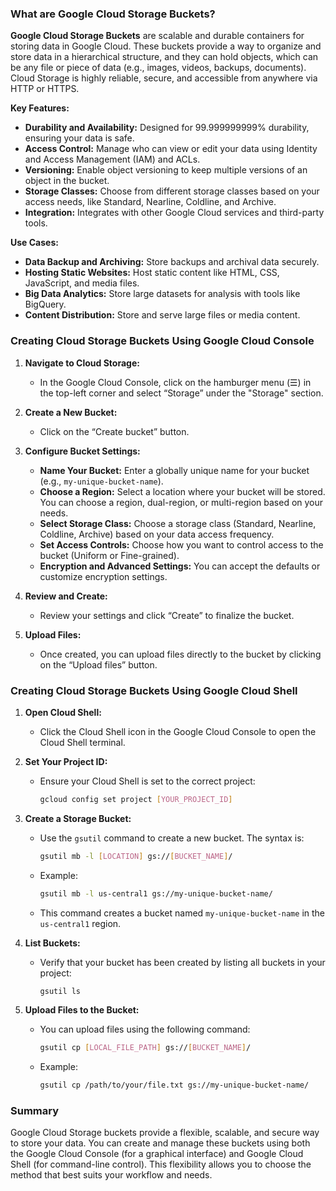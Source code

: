 ### **What are Google Cloud Storage Buckets?**

**Google Cloud Storage Buckets** are scalable and durable containers for storing data in Google Cloud. These buckets provide a way to organize and store data in a hierarchical structure, and they can hold objects, which can be any file or piece of data (e.g., images, videos, backups, documents). Cloud Storage is highly reliable, secure, and accessible from anywhere via HTTP or HTTPS.

**Key Features:**
- **Durability and Availability:** Designed for 99.999999999% durability, ensuring your data is safe.
- **Access Control:** Manage who can view or edit your data using Identity and Access Management (IAM) and ACLs.
- **Versioning:** Enable object versioning to keep multiple versions of an object in the bucket.
- **Storage Classes:** Choose from different storage classes based on your access needs, like Standard, Nearline, Coldline, and Archive.
- **Integration:** Integrates with other Google Cloud services and third-party tools.

**Use Cases:**
- **Data Backup and Archiving:** Store backups and archival data securely.
- **Hosting Static Websites:** Host static content like HTML, CSS, JavaScript, and media files.
- **Big Data Analytics:** Store large datasets for analysis with tools like BigQuery.
- **Content Distribution:** Store and serve large files or media content.

### **Creating Cloud Storage Buckets Using Google Cloud Console**

1. **Navigate to Cloud Storage:**
   - In the Google Cloud Console, click on the hamburger menu (☰) in the top-left corner and select “Storage” under the "Storage" section.

2. **Create a New Bucket:**
   - Click on the “Create bucket” button.
   
3. **Configure Bucket Settings:**
   - **Name Your Bucket:** Enter a globally unique name for your bucket (e.g., `my-unique-bucket-name`).
   - **Choose a Region:** Select a location where your bucket will be stored. You can choose a region, dual-region, or multi-region based on your needs.
   - **Select Storage Class:** Choose a storage class (Standard, Nearline, Coldline, Archive) based on your data access frequency.
   - **Set Access Controls:** Choose how you want to control access to the bucket (Uniform or Fine-grained).
   - **Encryption and Advanced Settings:** You can accept the defaults or customize encryption settings.
   
4. **Review and Create:**
   - Review your settings and click “Create” to finalize the bucket.

5. **Upload Files:**
   - Once created, you can upload files directly to the bucket by clicking on the “Upload files” button.

### **Creating Cloud Storage Buckets Using Google Cloud Shell**

1. **Open Cloud Shell:**
   - Click the Cloud Shell icon in the Google Cloud Console to open the Cloud Shell terminal.

2. **Set Your Project ID:**
   - Ensure your Cloud Shell is set to the correct project:
     ```bash
     gcloud config set project [YOUR_PROJECT_ID]
     ```

3. **Create a Storage Bucket:**
   - Use the `gsutil` command to create a new bucket. The syntax is:
     ```bash
     gsutil mb -l [LOCATION] gs://[BUCKET_NAME]/
     ```
   - Example:
     ```bash
     gsutil mb -l us-central1 gs://my-unique-bucket-name/
     ```
   - This command creates a bucket named `my-unique-bucket-name` in the `us-central1` region.

4. **List Buckets:**
   - Verify that your bucket has been created by listing all buckets in your project:
     ```bash
     gsutil ls
     ```

5. **Upload Files to the Bucket:**
   - You can upload files using the following command:
     ```bash
     gsutil cp [LOCAL_FILE_PATH] gs://[BUCKET_NAME]/
     ```
   - Example:
     ```bash
     gsutil cp /path/to/your/file.txt gs://my-unique-bucket-name/
     ```

### **Summary**
Google Cloud Storage buckets provide a flexible, scalable, and secure way to store your data. You can create and manage these buckets using both the Google Cloud Console (for a graphical interface) and Google Cloud Shell (for command-line control). This flexibility allows you to choose the method that best suits your workflow and needs.